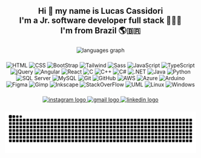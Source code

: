 <h2 align="center">Hi 👋 my name is Lucas Cassidori <br>
  I'm a Jr. software developer full stack 👨🏻‍💻 <br>
  I'm from Brazil 🌎🇧🇷</h2>

###

<div align="center">

  <img src="https://github-readme-stats.vercel.app/api/top-langs?username=devcassidori&locale=en&hide_title=false&layout=compact&card_width=320&langs_count=5&theme=dark&hide_border=false&order=2" height="150" alt="languages graph"  />
  
</div>

###

<div align="center">
  <img src="https://cdn.jsdelivr.net/gh/devicons/devicon@latest/icons/html5/html5-original.svg" alt="HTML" height="30" />
<img src="https://cdn.jsdelivr.net/gh/devicons/devicon@latest/icons/css3/css3-original.svg" alt="CSS" height="30" />
<img src="https://cdn.jsdelivr.net/gh/devicons/devicon@latest/icons/bootstrap/bootstrap-original.svg" alt="BootStrap" height="30" />
<img src="https://cdn.jsdelivr.net/gh/devicons/devicon@latest/icons/tailwindcss/tailwindcss-original.svg" alt="Tailwind" height="30" />
<img src="https://cdn.jsdelivr.net/gh/devicons/devicon@latest/icons/sass/sass-original.svg" alt="Sass" height="30" />
<img src="https://cdn.jsdelivr.net/gh/devicons/devicon@latest/icons/javascript/javascript-original.svg" alt="JavaScript" height="30" />
<img src="https://cdn.jsdelivr.net/gh/devicons/devicon@latest/icons/typescript/typescript-original.svg" alt="TypeScript" height="30" />
<img src="https://cdn.jsdelivr.net/gh/devicons/devicon@latest/icons/jquery/jquery-original-wordmark.svg" alt="jQuery" height="30" />
<img src="https://cdn.jsdelivr.net/gh/devicons/devicon@latest/icons/angularjs/angularjs-original.svg" alt="Angular" height="30" />
<img src="https://cdn.jsdelivr.net/gh/devicons/devicon@latest/icons/react/react-original.svg" alt="React" height="30" />
<img src="https://cdn.jsdelivr.net/gh/devicons/devicon@latest/icons/c/c-original.svg" alt="C" height="30" />
<img src="https://cdn.jsdelivr.net/gh/devicons/devicon@latest/icons/cplusplus/cplusplus-original.svg" alt="C++" height="30" />
<img src="https://cdn.jsdelivr.net/gh/devicons/devicon@latest/icons/csharp/csharp-original.svg" alt="C#" height="30" />
<img src="https://cdn.jsdelivr.net/gh/devicons/devicon@latest/icons/dot-net/dot-net-original-wordmark.svg" alt=".NET" height="30" />
<img src="https://cdn.jsdelivr.net/gh/devicons/devicon@latest/icons/java/java-original.svg" alt="Java" height="30" />
<img src="https://cdn.jsdelivr.net/gh/devicons/devicon@latest/icons/python/python-original.svg" alt="Python" height="30" />
<img src="https://cdn.jsdelivr.net/gh/devicons/devicon@latest/icons/microsoftsqlserver/microsoftsqlserver-original-wordmark.svg" alt="SQL Server" height="30" />
<img src="https://cdn.jsdelivr.net/gh/devicons/devicon@latest/icons/mysql/mysql-original-wordmark.svg" alt="MySQL" height="30" />
<img src="https://cdn.jsdelivr.net/gh/devicons/devicon@latest/icons/git/git-original.svg" alt="Git" height="30" />
<img src="https://cdn.jsdelivr.net/gh/devicons/devicon@latest/icons/github/github-original.svg" alt="GitHub" height="30" />
<img src="https://cdn.jsdelivr.net/gh/devicons/devicon@latest/icons/amazonwebservices/amazonwebservices-original-wordmark.svg" alt="AWS" height="30" />
<img src="https://cdn.jsdelivr.net/gh/devicons/devicon@latest/icons/azure/azure-original.svg" alt="Azure" height="30" />
<img src="https://cdn.jsdelivr.net/gh/devicons/devicon@latest/icons/arduino/arduino-original.svg" alt="Arduino" height="30" />
<img src="https://cdn.jsdelivr.net/gh/devicons/devicon@latest/icons/figma/figma-original.svg" alt="Figma" height="30" />
<img src="https://cdn.jsdelivr.net/gh/devicons/devicon@latest/icons/gimp/gimp-original.svg" alt="Gimp" height="30" />
<img src="https://cdn.jsdelivr.net/gh/devicons/devicon@latest/icons/inkscape/inkscape-original.svg" alt="Inkscape" height="30" />
<img src="https://cdn.jsdelivr.net/gh/devicons/devicon@latest/icons/stackoverflow/stackoverflow-original.svg" alt="StackOverFlow" height="30" />
<img src="https://cdn.jsdelivr.net/gh/devicons/devicon@latest/icons/unifiedmodelinglanguage/unifiedmodelinglanguage-original.svg" alt="UML" height="30" />
<img src="https://cdn.jsdelivr.net/gh/devicons/devicon@latest/icons/linux/linux-original.svg" alt="Linux" height="30" />
<img src="https://cdn.jsdelivr.net/gh/devicons/devicon@latest/icons/windows8/windows8-original.svg" alt="Windows" height="30" />
</div>

###

<div align="center">
  <a href="https://www.instagram.com/lucassidori/" target="_blank">
    <img src="https://img.shields.io/static/v1?message=Instagram&logo=instagram&label=&color=E4405F&logoColor=white&labelColor=&style=for-the-badge" height="35" alt="instagram logo"  />
  </a>
  <a href="mailto:devcassidori@gmail.com" target="_blank">
    <img src="https://img.shields.io/static/v1?message=Gmail&logo=gmail&label=&color=D14836&logoColor=white&labelColor=&style=for-the-badge" height="35" alt="gmail logo"  />
  </a>
  <a href="https://www.linkedin.com/in/lucascassidori/" target="_blank">
    <img src="https://img.shields.io/static/v1?message=LinkedIn&logo=linkedin&label=&color=0077B5&logoColor=white&labelColor=&style=for-the-badge" height="35" alt="linkedin logo"  />
  </a>
</div>

###

<img src="https://raw.githubusercontent.com/devcassidori/devcassidori/output/snake.svg" alt="Snake animation" />

###
